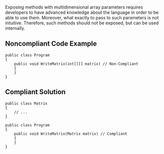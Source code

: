 
Exposing methods with multidimensional array parameters requires developers to have advanced knowledge about the language in order to be able to use them. Moreover, what exactly to pass to such parameters is not intuitive. Therefore, such methods should not be exposed, but can be used internally.

## Noncompliant Code Example


    public class Program
    {
        public void WriteMatrix(int[][] matrix) // Non-Compliant
        {
        }
    }


## Compliant Solution


    public class Matrix
    {
        // ...
    }
    
    public class Program
    {
        public void WriteMatrix(Matrix matrix) // Compliant
        {
        }
    }

